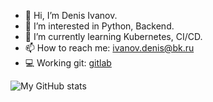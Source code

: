 - 👋 Hi, I’m Denis Ivanov.
- 👀 I’m interested in Python, Backend.
- 🌱 I’m currently learning Kubernetes, CI/CD.
- 📫 How to reach me: ivanov.denis@bk.ru
- 💻 Working git: [gitlab](https://gitlab.com/ivanov-dv) 

![My GitHub stats](https://github-readme-stats.vercel.app/api?username=ivanov-dv&show_icons=true&theme=transparent)
<!---
ivanov-dv/ivanov-dv is a ✨ special ✨ repository because its `README.md` (this file) appears on your GitHub profile.
You can click the Preview link to take a look at your changes.
--->
